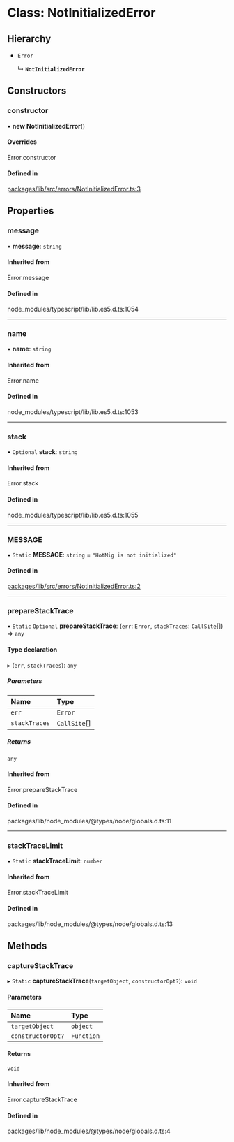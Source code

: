 # Class: NotInitializedError

## Hierarchy

- `Error`

  ↳ **`NotInitializedError`**

## Constructors

### constructor

• **new NotInitializedError**()

#### Overrides

Error.constructor

#### Defined in

[packages/lib/src/errors/NotInitializedError.ts:3](https://github.com/Knaackee/hotmig/blob/3ed32ad/packages/lib/src/errors/NotInitializedError.ts#L3)

## Properties

### message

• **message**: `string`

#### Inherited from

Error.message

#### Defined in

node_modules/typescript/lib/lib.es5.d.ts:1054

___

### name

• **name**: `string`

#### Inherited from

Error.name

#### Defined in

node_modules/typescript/lib/lib.es5.d.ts:1053

___

### stack

• `Optional` **stack**: `string`

#### Inherited from

Error.stack

#### Defined in

node_modules/typescript/lib/lib.es5.d.ts:1055

___

### MESSAGE

▪ `Static` **MESSAGE**: `string` = `"HotMig is not initialized"`

#### Defined in

[packages/lib/src/errors/NotInitializedError.ts:2](https://github.com/Knaackee/hotmig/blob/3ed32ad/packages/lib/src/errors/NotInitializedError.ts#L2)

___

### prepareStackTrace

▪ `Static` `Optional` **prepareStackTrace**: (`err`: `Error`, `stackTraces`: `CallSite`[]) => `any`

#### Type declaration

▸ (`err`, `stackTraces`): `any`

##### Parameters

| Name | Type |
| :------ | :------ |
| `err` | `Error` |
| `stackTraces` | `CallSite`[] |

##### Returns

`any`

#### Inherited from

Error.prepareStackTrace

#### Defined in

packages/lib/node_modules/@types/node/globals.d.ts:11

___

### stackTraceLimit

▪ `Static` **stackTraceLimit**: `number`

#### Inherited from

Error.stackTraceLimit

#### Defined in

packages/lib/node_modules/@types/node/globals.d.ts:13

## Methods

### captureStackTrace

▸ `Static` **captureStackTrace**(`targetObject`, `constructorOpt?`): `void`

#### Parameters

| Name | Type |
| :------ | :------ |
| `targetObject` | `object` |
| `constructorOpt?` | `Function` |

#### Returns

`void`

#### Inherited from

Error.captureStackTrace

#### Defined in

packages/lib/node_modules/@types/node/globals.d.ts:4
